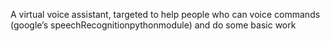 A virtual voice assistant, targeted to help people who can voice commands (google’s speechRecognitionpythonmodule) and do some basic work
